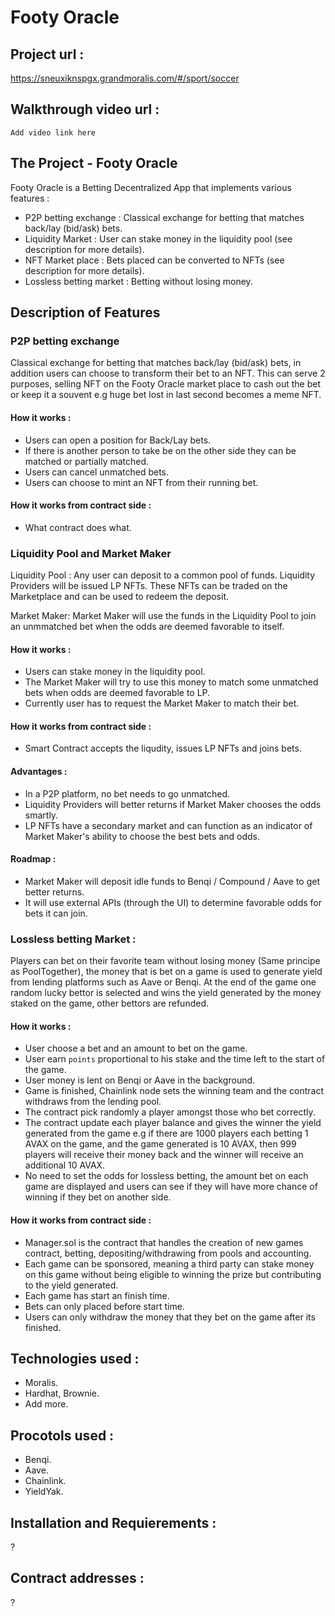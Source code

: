 # Footy Oracle

## Project url :

https://sneuxiknspgx.grandmoralis.com/#/sport/soccer

## Walkthrough video url : 

`Add video link here`

## The Project - Footy Oracle

 Footy Oracle is a Betting Decentralized App that implements various features : 
 - P2P betting exchange : Classical exchange for betting that matches back/lay (bid/ask) bets.
 - Liquidity Market : User can stake money in the liquidity pool (see description for more details).
 - NFT Market place : Bets placed can be converted to NFTs (see description for more details).
 - Lossless betting market : Betting without losing money.
 

## Description of Features

### P2P betting exchange 
Classical exchange for betting that matches back/lay (bid/ask) bets, in addition users can choose to transform their bet to an NFT. This can serve 2 purposes, selling NFT on the Footy Oracle market place to cash out the bet or keep it a souvent e.g huge bet lost in last second becomes a meme NFT.

#### How it works : 
- Users can open a position for Back/Lay bets.
- If there is another person to take be on the other side they can be matched or partially matched.
- Users can cancel unmatched bets.
- Users can choose to mint an NFT from their running bet.

#### How it works from contract side : 
- What contract does what.

### Liquidity Pool and Market Maker
Liquidity Pool : Any user can deposit to a common pool of funds. Liquidity Providers will be issued LP NFTs. These NFTs can be traded on the Marketplace and can be used to redeem the deposit. 

Market Maker: Market Maker will use the funds in the Liquidity Pool to join an unmmatched bet when the odds are deemed favorable to itself.

#### How it works : 
- Users can stake money in the liquidity pool.
- The Market Maker will try to use this money to match some unmatched bets when odds are deemed favorable to LP.
- Currently user has to request the Market Maker to match their bet.

#### How it works from contract side : 
- Smart Contract accepts the liqudity, issues LP NFTs and joins bets. 

#### Advantages : 
- In a P2P platform, no bet needs to go unmatched. 
- Liquidity Providers will better returns if Market Maker chooses the odds smartly. 
- LP NFTs have a secondary market and can function as an indicator of Market Maker's ability to choose the best bets and odds. 

#### Roadmap : 
- Market Maker will deposit idle funds to Benqi / Compound / Aave to get better returns. 
- It will use external APIs (through the UI) to determine favorable odds for bets it can join. 



### Lossless betting Market :
Players can bet on their favorite team without losing money (Same principe as PoolTogether), the money that is bet on a game is used to generate yield from lending platforms such as Aave or Benqi. At the end of the game one random lucky bettor is selected and wins the yield generated by the money staked on the game, other bettors are refunded.

#### How it works : 
- User choose a bet and an amount to bet on the game.
- User earn `points` proportional to his stake and the time left to the start of the game.
- User money is lent on Benqi or Aave in the background.
- Game is finished, Chainlink node sets the winning team and the contract withdraws from the lending pool.
- The contract pick randomly a player amongst those who bet correctly.
- The contract update each player balance and gives the winner the yield generated from the game e.g if there are 1000 players each betting 1 AVAX on the game, and the game generated is 10 AVAX, then 999 players will receive their money back and the winner will receive an additional 10 AVAX.
- No need to set the odds for lossless betting, the amount bet on each game are displayed and users can see if they will have more chance of winning if they bet on another side.

#### How it works from contract side :
- Manager.sol is the contract that handles the creation of new games contract, betting, depositing/withdrawing from pools and accounting.
- Each game can be sponsored, meaning a third party can stake money on this game without being eligible to winning the prize but contributing to the yield generated.
- Each game has start an finish time.
- Bets can only placed before start time.
- Users can only withdraw the money that they bet on the game after its finished.

## Technologies used :
- Moralis.
- Hardhat, Brownie.
- Add more.

## Procotols used :
- Benqi.
- Aave.
- Chainlink.
- YieldYak.

## Installation and Requierements :
?

## Contract addresses :
 ?



    
